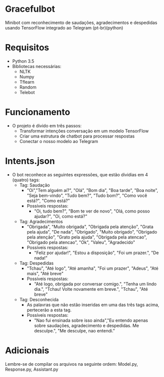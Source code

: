 # Gracefulbot
Minibot com reconhecimento de saudações, agradecimentos e despedidas usando TensorFlow integrado ao Telegram (pt-br)(python)

# Requisitos
- Python 3.5
- Bibliotecas necessárias:
    - NLTK
    - Numpy
    - Tflearn
    - Random
    - Telebot
    
# Funcionamento
- O projeto é divido em três passos:
    - Transformar intenções conversação em um modelo TensorFlow
    - Criar uma estrutura de chatbot para processar respostas
    - Conectar o nosso modelo ao Telegram
    
# Intents.json
- O bot reconhece as seguintes expressões, que estão dividias em 4 (quatro) tags:
    - Tag: Saudação
        - "Oi","Tem alguém aí?", "Olá", "Bom dia", "Boa tarde", "Boa noite", "Seja bem-vindo", "Tudo bem?", "Tudo bom?", "Como você está?", "Como está?"
        - Possíveis respostas:     
            - "Oi, tudo bem?", "Bom te ver de novo", "Olá, como posso ajudar?", "Oi, como está?"
    - Tag: Agradecimentos
        - "Obrigada", "Muito obrigada", "Obrigada pela atenção", "Grata pela ajuda", "De nada", "Obrigado", "Muito obrigado",             "Obrigado pela atenção", "Grato pela ajuda", "Obrigada pela atencao", "Obrigado pela atencao", "Ok", "Valeu",                   "Agradecido"
        - Possíveis respostas:
            - "Feliz por ajudar!", "Estou a disposição", "Foi um prazer.", "De nada!"
    - Tag: Despedidas
        - "Tchau", "Até logo", "Até amanha", "Foi um prazer", "Adeus", "Até mais", "Até breve"
        - Possíveis respostas:
            - "Até logo, obrigada por conversar comigo.", "Tenha um lindo dia.", "Tchau! Volte novamente em breve.", "Tchau", 
        "Até breve"
     - Tag: Desconhecida
        - As palavras que não estão inseridas em uma das três tags acima, pertecerão a esta tag. 
        - Possíveis respostas:
            - "Nao fui ensinada sobre isso ainda","Eu entendo apenas sobre saudações, agradecimento e despedidas. Me desculpe.", "Me desculpe, nao entendi."

# Adicionais
Lembre-se de compilar os arquivos na seguinte ordem: Model.py, Response.py, Assistant.py
